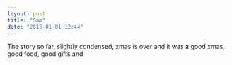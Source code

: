 ```yaml
---
layout: post
title: "Sam"
date: "2015-01-01 12:44"
---
```


The story so far, slightly condensed, xmas is over and it was a good xmas, good food, good gifts and 
